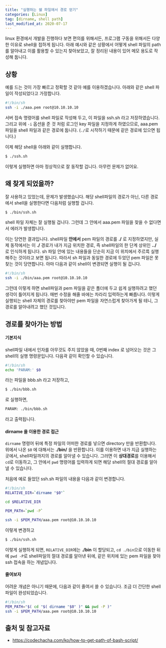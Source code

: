 ```yaml
---
title: "실행하는 쉘 파일에서 경로 얻기"
categories: [Linux]
tag: [dirname, shell path]
last_modified_at: 2020-07-17
---
```

linux 환경에서 개발을 진행하다 보면 편의를 위해서든, 프로그램 구동을 위해서든 다양한 이유로 shell을 접하게 됩니다. 아래 예시와 같은 상황에서 어떻게 shell 파일의 path를 알아내고 이를 활용할 수 있는지 찾아보았고, 잘 정리된 내용이 있어 메모 용도로 작성해 둡니다. 

## 상황

예를 드는 것이 가장 빠르고 정확할 것 같아 예를 이용하겠습니다. 아래와 같은 shell 파일이 작성되었다고 가정합니다.

```sh
#!/bin/sh
ssh -i ./aaa.pem root@10.10.10.10
```

서버 접속 명령어를 shell 파일로 작성해 두고, 이 파일을 ssh.sh 라고 저장하였습니다. 그리고 위에 `-i` 옵션을 준 것 처럼 로그인 key 파일을 지정하게 하였으므로, aaa.pem 파일을 shell 파일과 같은 경로에 둡니다. (`./`로 시작하기 때문에 같은 경로에 있으면 됩니다.)

이제 해당 shell을 아래와 같이 실행합니다. 

```sh
$ ./ssh.sh
```

이렇게 실행하면 아마 정상적으로 잘 동작할 겁니다. 아무런 문제가 없어요.

## 왜 찾게 되었을까?

잘 사용하고 있었는데, 문제가 발생했습니다. 해당 shell파일의 경로가 아닌, 다른 경로에서 shell을 실행한다면 다음처럼 실행할 겁니다.

```sh
$ ./bin/ssh.sh
```

shell 파일 자체는 잘 실행될 겁니다. 그런데 그 안에서 aaa.pem 파일을 찾을 수 없다면서 에러가 발생합니다. 

이는 당연한 결과입니다. shell파일 **안에서** pem 파일의 경로를 **./** 로 지정하였지만, 실제 동작에서는 이 **./** 경로가 내가 지금 위치한 경로, 즉 shell파일의 한 단계 상위인 **../** 로 인식하게 됩니다. sh 파일 안에 있는 내용들을 단순히 지금 이 위치에서 주르륵 실행해주는 것이라고 보면 됩니다. 따라서 sh 파일과 동일한 경로에 두었던 pem 파일은 못찾는 것이 당연합니다. 아마 다음과 같이 shell이 변경되면 실행이 될 겁니다. 

```sh
#!/bin/sh
ssh -i ./bin/aaa.pem root@10.10.10.10
```

그런데 이렇게 하면 shell파일과 pem 파일을 같은 폴더에 두고 쉽게 실행하려고 했던 생각이 틀어지게 됩니다. 매번 수정을 해줄 바에는 차라리 입력하는게 빠릅니다. 이렇게 실행되는 shell 자체의 경로를 찾아야만 pem 파일을 자연스럽게 찾아가게 될 테니, 그 경로를 알아내려고 했던 것입니다. 

## 경로를 찾아가는 방법

#### 기본지식

shell파일 내에서 인자를 아무것도 주지 않았을 때, 0번째 index 로 넘어오는 것은 그 shell의 실행 명령문입니다. 다음곽 같이 확인할 수 있습니다. 

```sh
#!/bin/sh
echo 'PARAM:' $0
```

라는 파일을 bbb.sh 라고 저장하고, 

```sh
$ ./bin/bbb.sh
```

로 실행하면,

```sh
PARAM: ./bin/bbb.sh
```

라고 출력됩니다. 

#### dirname 을 이용한 경로 접근

`dirname` 명령어 뒤에 특정 파일의 어떠한 경로를 넣으면 directory 만을 반환합니다. 위에서 나온 `$0` 에 대해서는 **./bin/** 을 반환합니다. 이를 이용하면 내가 지금 실행하는 곳에서, shell파일까지의 경로를 알아낼 수 있습니다. 그러면 이 **상대경로**를 이용해서 `cd`로 이동하고, 그 안에서 `pwd` 명령어를 입력하게 되면 해당 shell의 절대 경로를 알아낼 수 있습니다. 

처음에 예로 들었던 ssh.sh 파일의 내용을 다음과 같이 변경합니다. 

```sh
#!/bin/sh
RELATIVE_DIR=`dirname "$0"`

cd $RELATIVE_DIR

PEM_PATH=`pwd -P`

ssh -i $PEM_PATH/aaa.pem root@10.10.10.10
```

이렇게 변경하고 

```sh
$ ./bin/ssh.sh
```

이렇게 실행하게 되면, `RELATIVE_DIR`에는 **./bin** 이 할당되고, `cd ./bin`으로 이동한 뒤에 `pwd -P`로 shell파일의 절대 경로를 알아낸 뒤에, 같은 위치에 있는 pem 파일을 찾아 ssh 접속을 하는 개념입니다.


#### 줄여보자

어려운 개념은 아니기 때문에, 다음과 같이 줄여서 쓸 수 있습니다. 조금 더 간단한 shell파일이 완성되었습니다. 

```sh
#!/bin/sh
PEM_PATH="$( cd "$( dirname "$0" )" && pwd -P )"
ssh -i $PEM_PATH/aaa.pem root@10.10.10.10
```


## 출처 및 참고자료

- <https://codechacha.com/ko/how-to-get-path-of-bash-script/>